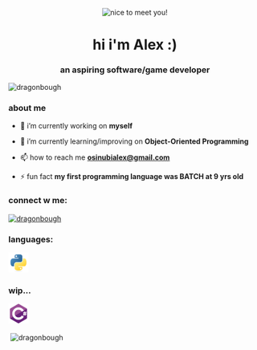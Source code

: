 <p align="center">
  <img src="https://i.imgur.com/lkeqMqs.gif" alt="nice to meet you!" />
</p>
<h1 align="center">hi i'm Alex :)</h1>
<h3 align="center">an aspiring software/game developer</h3>

<p align="left"> <img src="https://komarev.com/ghpvc/?username=dragonbough&label=Profile%20views&color=0e75b6&style=flat" alt="dragonbough" /> </p>
<h3 allign="left">about me</h3>

- 🔭 i’m currently working on **myself**

- 🌱 i’m currently learning/improving on **Object-Oriented Programming**

- 📫 how to reach me **osinubialex@gmail.com**

- ⚡ fun fact **my first programming language was BATCH at 9 yrs old**

<h3 align="left">connect w me:</h3>
<p align="left">
<a href="https://www.codewars.com/users/dragonbough" target="blank"><img align="center" src="https://camo.githubusercontent.com/dfb7129b176d0f6559d3c67365d99ad2a510d2eab5afdd28612e163344f35f79/68747470733a2f2f646f63732e636f6465776172732e636f6d2f6c6f676f2e737667" alt="dragonbough" height="40" width="40.49" /></a>
</p>

<h3 align="left">languages:</h3>
<p align="left"> <a href="https://www.python.org" target="_blank" rel="noreferrer"> <img src="https://raw.githubusercontent.com/devicons/devicon/master/icons/python/python-original.svg" alt="python" width="40" height="40"/> </a> </p>
<h3 align="left">wip...</h3>
<p align="left"> <a href="https://www.w3schools.com/cs/" target="_blank" rel="noreferrer"> <img src="https://raw.githubusercontent.com/devicons/devicon/master/icons/csharp/csharp-original.svg" alt="csharp" width="40" height="40"/> </a></p>

<p>&nbsp;<img align="center" src="https://github-readme-stats.vercel.app/api?username=dragonbough&show_icons=true&locale=en" alt="dragonbough" /></p>
